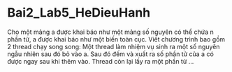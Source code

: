 # Bai2_Lab5_HeDieuHanh
Cho một mảng a được khai báo như một mảng số nguyên có thể chứa n phần tử, a được khai báo như một biến toàn cục. Viết chương trình bao gồm 2 thread chạy song song: Một thread làm nhiệm vụ sinh ra một số nguyên ngẫu nhiên sau đó bỏ vào a. Sau đó đếm và xuất ra số phần tử của a có được ngay sau khi thêm vào. Thread còn lại lấy ra một phần tử ...
